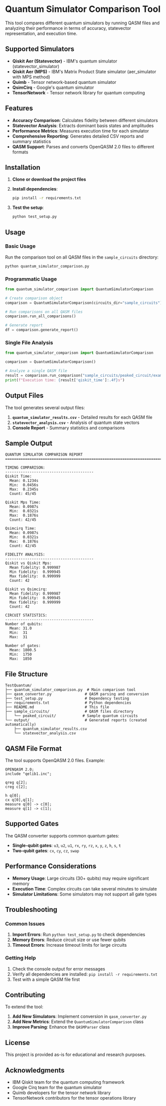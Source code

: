 # Quantum Simulator Comparison Tool

This tool compares different quantum simulators by running QASM files and analyzing their performance in terms of accuracy, statevector representation, and execution time.

## Supported Simulators

- **Qiskit Aer (Statevector)** - IBM's quantum simulator (statevector_simulator)
- **Qiskit Aer (MPS)** - IBM's Matrix Product State simulator (aer_simulator with MPS method)
- **Quimb** - Tensor network-based quantum simulator
- **QsimCirq** - Google's quantum simulator
- **TensorNetwork** - Tensor network library for quantum computing

## Features

- **Accuracy Comparison**: Calculates fidelity between different simulators
- **Statevector Analysis**: Extracts dominant basis states and amplitudes
- **Performance Metrics**: Measures execution time for each simulator
- **Comprehensive Reporting**: Generates detailed CSV reports and summary statistics
- **QASM Support**: Parses and converts OpenQASM 2.0 files to different formats

## Installation

1. **Clone or download the project files**

2. **Install dependencies**:
   ```bash
   pip install -r requirements.txt
   ```

3. **Test the setup**:
   ```bash
   python test_setup.py
   ```

## Usage

### Basic Usage

Run the comparison tool on all QASM files in the `sample_circuits` directory:

```bash
python quantum_simulator_comparison.py
```

### Programmatic Usage

```python
from quantum_simulator_comparison import QuantumSimulatorComparison

# Create comparison object
comparison = QuantumSimulatorComparison(circuits_dir="sample_circuits")

# Run comparisons on all QASM files
comparison.run_all_comparisons()

# Generate report
df = comparison.generate_report()
```

### Single File Analysis

```python
from quantum_simulator_comparison import QuantumSimulatorComparison

comparison = QuantumSimulatorComparison()

# Analyze a single QASM file
result = comparison.run_comparison("sample_circuits/peaked_circuit/example.qasm")
print(f"Execution time: {result['qiskit_time']:.4f}s")
```

## Output Files

The tool generates several output files:

1. **`quantum_simulator_results.csv`** - Detailed results for each QASM file
2. **`statevector_analysis.csv`** - Analysis of quantum state vectors
3. **Console Report** - Summary statistics and comparisons

## Sample Output

```
QUANTUM SIMULATOR COMPARISON REPORT
================================================================================

TIMING COMPARISON:
----------------------------------------
Qiskit Time:
  Mean: 0.1234s
  Min:  0.0456s
  Max:  0.2345s
  Count: 45/45

Qiskit Mps Time:
  Mean: 0.0987s
  Min:  0.0321s
  Max:  0.1876s
  Count: 42/45

Qsimcirq Time:
  Mean: 0.0987s
  Min:  0.0321s
  Max:  0.1876s
  Count: 42/45

FIDELITY ANALYSIS:
----------------------------------------
Qiskit vs Qiskit Mps:
  Mean fidelity: 0.999987
  Min fidelity:  0.999945
  Max fidelity:  0.999999
  Count: 42

Qiskit vs Qsimcirq:
  Mean fidelity: 0.999987
  Min fidelity:  0.999945
  Max fidelity:  0.999999
  Count: 42

CIRCUIT STATISTICS:
----------------------------------------
Number of qubits:
  Mean: 31.0
  Min:  31
  Max:  31

Number of gates:
  Mean: 1800.5
  Min:  1750
  Max:  1850
```

## File Structure

```
TestQuantum/
├── quantum_simulator_comparison.py  # Main comparison tool
├── qasm_converter.py               # QASM parsing and conversion
├── test_setup.py                   # Dependency testing
├── requirements.txt                # Python dependencies
├── README.md                       # This file
├── sample_circuits/                # QASM files directory
│   └── peaked_circuit/            # Sample quantum circuits
└── output/                         # Generated reports (created automatically)
    ├── quantum_simulator_results.csv
    └── statevector_analysis.csv
```

## QASM File Format

The tool supports OpenQASM 2.0 files. Example:

```qasm
OPENQASM 2.0;
include "qelib1.inc";

qreg q[2];
creg c[2];

h q[0];
cx q[0],q[1];
measure q[0] -> c[0];
measure q[1] -> c[1];
```

## Supported Gates

The QASM converter supports common quantum gates:

- **Single-qubit gates**: `u3`, `u2`, `u1`, `rx`, `ry`, `rz`, `x`, `y`, `z`, `h`, `s`, `t`
- **Two-qubit gates**: `cx`, `cy`, `cz`, `swap`

## Performance Considerations

- **Memory Usage**: Large circuits (30+ qubits) may require significant memory
- **Execution Time**: Complex circuits can take several minutes to simulate
- **Simulator Limitations**: Some simulators may not support all gate types

## Troubleshooting

### Common Issues

1. **Import Errors**: Run `python test_setup.py` to check dependencies
2. **Memory Errors**: Reduce circuit size or use fewer qubits
3. **Timeout Errors**: Increase timeout limits for large circuits

### Getting Help

1. Check the console output for error messages
2. Verify all dependencies are installed: `pip install -r requirements.txt`
3. Test with a simple QASM file first

## Contributing

To extend the tool:

1. **Add New Simulators**: Implement conversion in `qasm_converter.py`
2. **Add New Metrics**: Extend the `QuantumSimulatorComparison` class
3. **Improve Parsing**: Enhance the `QASMParser` class

## License

This project is provided as-is for educational and research purposes.

## Acknowledgments

- IBM Qiskit team for the quantum computing framework
- Google Cirq team for the quantum simulator
- Quimb developers for the tensor network library
- TensorNetwork contributors for the tensor operations library 